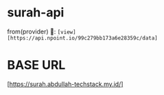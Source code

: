 # surah-api
from(provider) 💖: `[view][https://api.npoint.io/99c279bb173a6e28359c/data]`

# BASE URL
[https://surah.abdullah-techstack.my.id/]

